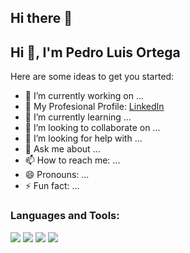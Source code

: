 ## Hi there 👋


## Hi 👋, I'm Pedro Luis Ortega 

Here are some ideas to get you started:

- 🔭 I’m currently working on ...
- 📝 My Profesional Profile: [LinkedIn](https://www.linkedin.com/in/pedro-luis-ortega-aguilar-058569139/)
- 🌱 I’m currently learning ...
- 👯 I’m looking to collaborate on ...
- 🤔 I’m looking for help with ...
- 💬 Ask me about ...
- 📫 How to reach me: ...
- 😄 Pronouns: ...
- ⚡ Fun fact: ...

### Languages and Tools:
<img src="https://img.shields.io/badge/-JavaScript-yellow?style=for-the-badge&logo=javascript&logoColor=white"/>
<img src="https://img.shields.io/badge/-React-black?style=for-the-badge&logo=react&logoColor=cyan"/>
<img src="https://img.shields.io/badge/-Node.js-green?style=for-the-badge&logo=node.js&logoColor=white"/>
<img src="https://img.shields.io/badge/-PostgreSQL-blue?style=for-the-badge&logo=postgresql&logoColor=white"/>
